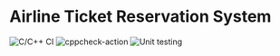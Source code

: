 # Airline Ticket Reservation System

![C/C++ CI](https://github.com/stepin104986/Airline/workflows/C/C++%20CI/badge.svg)
![cppcheck-action](https://github.com/stepin104986/Airline/workflows/cppcheck-action/badge.svg)
![Unit testing](https://github.com/stepin104986/Airline/workflows/Unit%20testing/badge.svg)
